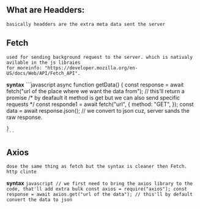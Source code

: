 ## What are Headders: 
	basically headders are the extra meta data sent the server
## Fetch ##
	used for sending background request to the server. which is nativaly avilable in the js libraies
	for moreinfo: "https://developer.mozilla.org/en-US/docs/Web/API/Fetch_API".
**syntax**
	```javascript
	async function getData() {
		const response = await fetch("url of the place where we want the data from"); // this'll return a promise
		/* by deafault it method is get but we can also send specific requests */
		const responde1 = await fetch("url", {
			method: "GET",
		});
		const data = await response.json(); // we convert to json cuz, server sands the raw response.

	}
	```

## Axios ##
	dose the same thing as fetch but the syntax is cleaner then Fetch.
	http clinte
**syntax**
	```javascript
	// we first need to bring the axios library to the code, that'll add extra bulk
	const axios = require("axios");
	const response = await axios.get("url of the data"); // this'll by default convert the data to json
	```
 
